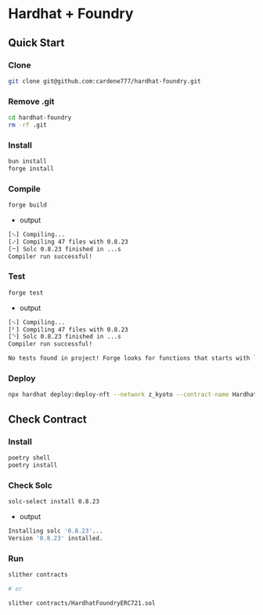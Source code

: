 # Hardhat + Foundry

## Quick Start

### Clone

```bash
git clone git@github.com:cardene777/hardhat-foundry.git
```

### Remove .git

```bash
cd hardhat-foundry
rm -rf .git
```

### Install

```bash
bun install
forge install
```

### Compile

```bash
forge build
```

- output

```bash
[⠢] Compiling...
[⠔] Compiling 47 files with 0.8.23
[⠒] Solc 0.8.23 finished in ...s
Compiler run successful!
```

### Test

```bash
forge test
```

- output

```bash
[⠢] Compiling...
[⠃] Compiling 47 files with 0.8.23
[⠑] Solc 0.8.23 finished in ...s
Compiler run successful!

No tests found in project! Forge looks for functions that starts with `test`.
```

### Deploy

```bash
npx hardhat deploy:deploy-nft --network z_kyoto --contract-name HardhatFoundryERC721 --name HardhatFoundryNft --symbol HFT
```

## Check Contract

### Install

```bash
poetry shell
poetry install
```

### Check Solc

```bash
solc-select install 0.8.23
```

- output

```bash
Installing solc '0.8.23'...
Version '0.8.23' installed.
```

### Run

```bash
slither contracts

# or

slither contracts/HardhatFoundryERC721.sol
```
